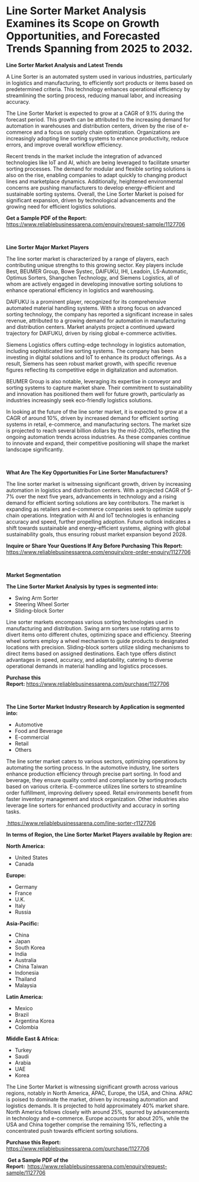 <p><h1>Line Sorter Market Analysis Examines its Scope on Growth Opportunities, and Forecasted Trends Spanning from 2025 to 2032.</h1></p><p><strong>Line Sorter Market Analysis and Latest Trends</strong></p>
<p><p>A Line Sorter is an automated system used in various industries, particularly in logistics and manufacturing, to efficiently sort products or items based on predetermined criteria. This technology enhances operational efficiency by streamlining the sorting process, reducing manual labor, and increasing accuracy.</p><p>The Line Sorter Market is expected to grow at a CAGR of 9.1% during the forecast period. This growth can be attributed to the increasing demand for automation in warehouses and distribution centers, driven by the rise of e-commerce and a focus on supply chain optimization. Organizations are increasingly adopting line sorting systems to enhance productivity, reduce errors, and improve overall workflow efficiency.</p><p>Recent trends in the market include the integration of advanced technologies like IoT and AI, which are being leveraged to facilitate smarter sorting processes. The demand for modular and flexible sorting solutions is also on the rise, enabling companies to adapt quickly to changing product lines and marketplace dynamics. Additionally, heightened environmental concerns are pushing manufacturers to develop energy-efficient and sustainable sorting systems. Overall, the Line Sorter Market is poised for significant expansion, driven by technological advancements and the growing need for efficient logistics solutions.</p></p>
<p><strong>Get a Sample PDF of the Report:&nbsp;</strong> <a href="https://www.reliablebusinessarena.com/enquiry/request-sample/1127706?utm_campaign=3258&utm_medium=2&utm_source=Github&utm_content=ia&utm_term=17042025&utm_id=line-sorter">https://www.reliablebusinessarena.com/enquiry/request-sample/1127706</a></p>
<p>&nbsp;</p>
<p><strong>Line Sorter Major Market Players</strong></p>
<p><p>The line sorter market is characterized by a range of players, each contributing unique strengths to this growing sector. Key players include Best, BEUMER Group, Bowe Systec, DAIFUKU, IHI, Leadoin, LS-Automatic, Optimus Sorters, Shangchen Technology, and Siemens Logistics, all of whom are actively engaged in developing innovative sorting solutions to enhance operational efficiency in logistics and warehousing.</p><p>DAIFUKU is a prominent player, recognized for its comprehensive automated material handling systems. With a strong focus on advanced sorting technology, the company has reported a significant increase in sales revenue, attributed to a growing demand for automation in manufacturing and distribution centers. Market analysts project a continued upward trajectory for DAIFUKU, driven by rising global e-commerce activities.</p><p>Siemens Logistics offers cutting-edge technology in logistics automation, including sophisticated line sorting systems. The company has been investing in digital solutions and IoT to enhance its product offerings. As a result, Siemens has seen robust market growth, with specific revenue figures reflecting its competitive edge in digitalization and automation.</p><p>BEUMER Group is also notable, leveraging its expertise in conveyor and sorting systems to capture market share. Their commitment to sustainability and innovation has positioned them well for future growth, particularly as industries increasingly seek eco-friendly logistics solutions.</p><p>In looking at the future of the line sorter market, it is expected to grow at a CAGR of around 10%, driven by increased demand for efficient sorting systems in retail, e-commerce, and manufacturing sectors. The market size is projected to reach several billion dollars by the mid-2020s, reflecting the ongoing automation trends across industries. As these companies continue to innovate and expand, their competitive positioning will shape the market landscape significantly.</p></p>
<p>&nbsp;</p>
<p><strong>What Are The Key Opportunities For Line Sorter Manufacturers?</strong></p>
<p><p>The line sorter market is witnessing significant growth, driven by increasing automation in logistics and distribution centers. With a projected CAGR of 5-7% over the next five years, advancements in technology and a rising demand for efficient sorting solutions are key contributors. The market is expanding as retailers and e-commerce companies seek to optimize supply chain operations. Integration with AI and IoT technologies is enhancing accuracy and speed, further propelling adoption. Future outlook indicates a shift towards sustainable and energy-efficient systems, aligning with global sustainability goals, thus ensuring robust market expansion beyond 2028.</p></p>
<p><strong>Inquire or Share Your Questions If Any Before Purchasing This Report:</strong> <a href="https://www.reliablebusinessarena.com/enquiry/pre-order-enquiry/1127706?utm_campaign=3258&utm_medium=2&utm_source=Github&utm_content=ia&utm_term=17042025&utm_id=line-sorter">https://www.reliablebusinessarena.com/enquiry/pre-order-enquiry/1127706</a></p>
<p>&nbsp;</p>
<p><strong>Market Segmentation</strong></p>
<p><strong>The Line Sorter Market Analysis by types is segmented into:</strong></p>
<p><ul><li>Swing Arm Sorter</li><li>Steering Wheel Sorter</li><li>Sliding-block Sorter</li></ul></p>
<p><p>Line sorter markets encompass various sorting technologies used in manufacturing and distribution. Swing arm sorters use rotating arms to divert items onto different chutes, optimizing space and efficiency. Steering wheel sorters employ a wheel mechanism to guide products to designated locations with precision. Sliding-block sorters utilize sliding mechanisms to direct items based on assigned destinations. Each type offers distinct advantages in speed, accuracy, and adaptability, catering to diverse operational demands in material handling and logistics processes.</p></p>
<p><strong>Purchase this Report:&nbsp;</strong><a href="https://www.reliablebusinessarena.com/purchase/1127706?utm_campaign=3258&utm_medium=2&utm_source=Github&utm_content=ia&utm_term=17042025&utm_id=line-sorter">https://www.reliablebusinessarena.com/purchase/1127706</a></p>
<p>&nbsp;</p>
<p><strong>The Line Sorter Market Industry Research by Application is segmented into:</strong></p>
<p><ul><li>Automotive</li><li>Food and Beverage</li><li>E-commercial</li><li>Retail</li><li>Others</li></ul></p>
<p><p>The line sorter market caters to various sectors, optimizing operations by automating the sorting process. In the automotive industry, line sorters enhance production efficiency through precise part sorting. In food and beverage, they ensure quality control and compliance by sorting products based on various criteria. E-commerce utilizes line sorters to streamline order fulfillment, improving delivery speed. Retail environments benefit from faster inventory management and stock organization. Other industries also leverage line sorters for enhanced productivity and accuracy in sorting tasks.</p></p>
<p><a href="https://www.reliablebusinessarena.com/line-sorter-r1127706?utm_campaign=3258&utm_medium=2&utm_source=Github&utm_content=ia&utm_term=17042025&utm_id=line-sorter">&nbsp;https://www.reliablebusinessarena.com/line-sorter-r1127706</a></p>
<p><strong>In terms of Region, the Line Sorter Market Players available by Region are:</strong></p>
<p>
    <p> <strong> North America: </strong>
        <ul>
            <li>United States</li>
            <li>Canada</li>
        </ul>
        </p> 
    <p> <strong> Europe: </strong>
        <ul>
            <li>Germany</li>
            <li>France</li>
            <li>U.K.</li>
            <li>Italy</li>
            <li>Russia</li>
        </ul>
        </p> 
    <p> <strong> Asia-Pacific: </strong>
        <ul>
            <li>China</li>
            <li>Japan</li>
            <li>South Korea</li>
            <li>India</li>
            <li>Australia</li>
            <li>China Taiwan</li>
            <li>Indonesia</li>
            <li>Thailand</li>
            <li>Malaysia</li>
        </ul>
        </p> 
    <p> <strong> Latin America: </strong>
        <ul>
            <li>Mexico</li>
            <li>Brazil</li>
            <li>Argentina Korea</li>
            <li>Colombia</li>
        </ul>
        </p> 
    <p> <strong> Middle East & Africa: </strong>
        <ul>
            <li>Turkey</li>
            <li>Saudi</li>
            <li>Arabia</li>
            <li>UAE</li>
            <li>Korea</li>
        </ul>
    </p>
    </p>
<p><p>The Line Sorter Market is witnessing significant growth across various regions, notably in North America, APAC, Europe, the USA, and China. APAC is poised to dominate the market, driven by increasing automation and logistics demands. It is projected to hold approximately 40% market share. North America follows closely with around 25%, spurred by advancements in technology and e-commerce. Europe accounts for about 20%, while the USA and China together comprise the remaining 15%, reflecting a concentrated push towards efficient sorting solutions.</p></p>
<p><strong>Purchase this Report: </strong><a href="https://www.reliablebusinessarena.com/purchase/1127706?utm_campaign=3258&utm_medium=2&utm_source=Github&utm_content=ia&utm_term=17042025&utm_id=line-sorter">https://www.reliablebusinessarena.com/purchase/1127706</a></p>
<p>&nbsp;<strong>Get a Sample PDF of the Report:&nbsp;&nbsp;</strong><a href="https://www.reliablebusinessarena.com/enquiry/request-sample/1127706?utm_campaign=3258&utm_medium=2&utm_source=Github&utm_content=ia&utm_term=17042025&utm_id=line-sorter">https://www.reliablebusinessarena.com/enquiry/request-sample/1127706</a></p>
<p><strong></strong></p>
<p><p></p><p></p><p></p></p>